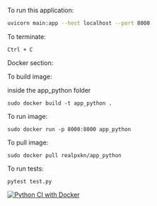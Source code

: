 To run this application:

```bash
uvicorn main:app --host localhost --port 8000
```

To terminate:

```
Ctrl + C
```

Docker section:

To build image:

inside the app_python folder
```
sudo docker build -t app_python .
```

To run image:
```
sudo docker run -p 8000:8000 app_python
```

To pull image:
```
sudo docker pull realpxkn/app_python
```

To run tests:
```
pytest test.py
```

[![Python CI with Docker](https://github.com/beleet/core-course-labs/actions/workflows/docker-ci.yml/badge.svg)](https://github.com/beleet/core-course-labs/actions/workflows/docker-ci.yml)
